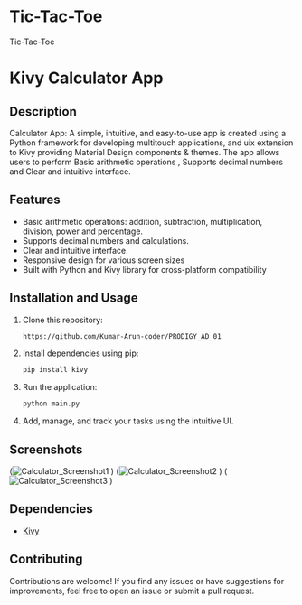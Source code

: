 # Tic-Tac-Toe
Tic-Tac-Toe
# Kivy Calculator App

## Description

Calculator App: A simple, intuitive, and easy-to-use app is created using a Python framework for developing multitouch applications, and uix extension to Kivy providing Material Design components & themes. The app allows users to perform Basic arithmetic operations , Supports decimal numbers and Clear and intuitive interface.

## Features

- Basic arithmetic operations: addition, subtraction, multiplication, division, power and percentage.
- Supports decimal numbers and calculations.
- Clear and intuitive interface.
- Responsive design for various screen sizes
- Built with Python and Kivy library for cross-platform compatibility


## Installation and Usage

1. Clone this repository:

   ```bash
   https://github.com/Kumar-Arun-coder/PRODIGY_AD_01
   ```

2. Install dependencies using pip:

   ```bash
   pip install kivy 
   ```

3. Run the application:

   ```bash
   python main.py
   ```

4. Add, manage, and track your tasks using the intuitive UI.

## Screenshots

(![Calculator_Screenshot1](https://github.com/user-attachments/assets/6f65b625-9730-4ac8-848d-2951b4bbe300)
)
(![Calculator_Screenshot2](https://github.com/user-attachments/assets/e280673e-f3fb-4422-bd52-701b2d99a79b)
)
(![Calculator_Screenshot3](https://github.com/user-attachments/assets/c0d79ef6-aa20-41cb-baa9-ee871c6da8c5)
)

## Dependencies

- [Kivy](https://kivy.org/)

## Contributing

Contributions are welcome! If you find any issues or have suggestions for improvements, feel free to open an issue or submit a pull request.


